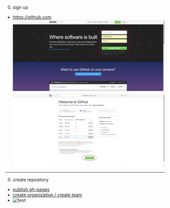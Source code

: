 0. sign up
 * <https://github.com>
![set_account](img/set_account.png "set_account")
![choose_plan](img/choose_plan.png "choose_plan")
***
0. create repository
* [publish gh-pages](http://blog.csdn.net/renfufei/article/details/37725057/)
* [create organization / create team](http://joshuasabrina.iteye.com/blog/1816597)
* ![test](file:///D:/map.bmp)

